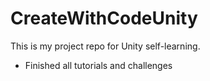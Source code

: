 # CreateWithCodeUnity
This is my project repo for Unity self-learning.
- Finished all tutorials and challenges
